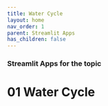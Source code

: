 ```yaml
---
title: Water Cycle
layout: home
nav_order: 1
parent: Streamlit Apps
has_children: false
---
```


### Streamlit Apps for the topic

# 01 Water Cycle

